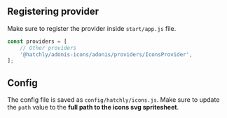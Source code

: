 ## Registering provider

Make sure to register the provider inside `start/app.js` file.

```js
const providers = [
    // Other providers
    '@hatchly/adonis-icons/adonis/providers/IconsProvider',
];
```

## Config

The config file is saved as `config/hatchly/icons.js`. Make sure to update the `path` value to the **full path to the icons svg spritesheet**. 
